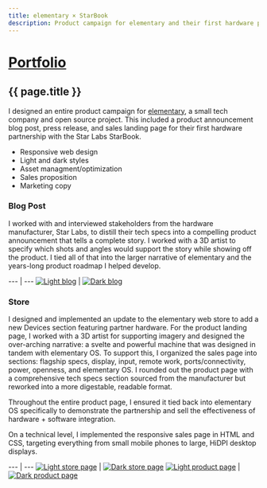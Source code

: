 ```yaml
---
title: elementary × StarBook
description: Product campaign for elementary and their first hardware partnership with the Star Labs StarBook
---
```


# [Portfolio](/portfolio)

## {{ page.title }}

I designed an entire product campaign for [elementary](https://elementary.io), a small tech company and open source project. This included a product announcement blog post, press release, and sales landing page for their first hardware partnership with the Star Labs StarBook.

- Responsive web design
- Light and dark styles
- Asset managment/optimization
- Sales proposition
- Marketing copy

### Blog Post

I worked with and interviewed stakeholders from the hardware manufacturer, Star Labs, to distill their tech specs into a compelling product announcement that tells a complete story. I worked with a 3D artist to specify which shots and angles would support the story while showing off the product. I tied all of that into the larger narrative of elementary and the years-long product roadmap I helped develop.

--- | ---
[![Light blog](/images/portfolio/elementary/starbook-blog.png)](/images/portfolio/elementary/starbook-blog.png) | [![Dark blog](/images/portfolio/elementary/starbook-blog-dark.png)](/images/portfolio/elementary/starbook-blog-dark.png)


### Store

I designed and implemented an update to the elementary web store to add a new Devices section featuring partner hardware. For the product landing page, I worked with a 3D artist for supporting imagery and designed the over-arching narrative: a svelte and powerful machine that was designed in tandem with elementary OS. To support this, I organized the sales page into sections: flagship specs, display, input, remote work, ports/connectivity, power, openness, and elementary OS. I rounded out the product page with a comprehensive tech specs section sourced from the manufacturer but reworked into a more digestable, readable format.

Throughout the entire product page, I ensured it tied back into elementary OS specifically to demonstrate the partnership and sell the effectiveness of hardware + software integration.

On a technical level, I implemented the responsive sales page in HTML and CSS, targeting everything from small mobile phones to large, HiDPI desktop displays.

--- | ---
[![Light store page](/images/portfolio/elementary/store.png)](/images/portfolio/elementary/store.png) | [![Dark store page](/images/portfolio/elementary/store-dark.png)](/images/portfolio/elementary/store-dark.png)
[![Light product page](/images/portfolio/elementary/starbook.png)](/images/portfolio/elementary/starbook.png) | [![Dark product page](/images/portfolio/elementary/starbook-dark.png)](/images/portfolio/elementary/starbook-dark.png)

